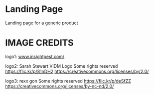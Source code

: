# Landing Page
 Landing page for a generic product


# IMAGE CREDITS
logo1:
www.insightpest.com/

logo2:
Sarah Stewart VIDM Logo
Some rights reserved
https://flic.kr/p/81nDH2
https://creativecommons.org/licenses/by/2.0/

logo3:
rexx gon
Some rights reserved
https://flic.kr/p/deSfZZ
https://creativecommons.org/licenses/by-nc-nd/2.0/